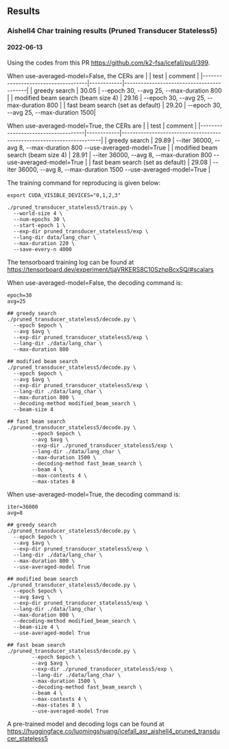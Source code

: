 ## Results

### Aishell4 Char training results (Pruned Transducer Stateless5)

#### 2022-06-13

Using the codes from this PR https://github.com/k2-fsa/icefall/pull/399.

When use-averaged-model=False, the CERs are
|                                    |    test    | comment                                  |
|------------------------------------|------------|------------------------------------------|
|          greedy search             | 30.05      | --epoch 30, --avg 25, --max-duration 800 |
| modified beam search (beam size 4) | 29.16      | --epoch 30, --avg 25, --max-duration 800 |
| fast beam search (set as default)  | 29.20      | --epoch 30, --avg 25, --max-duration 1500|

When use-averaged-model=True, the CERs are
|                                    |    test    | comment                                                              |
|------------------------------------|------------|----------------------------------------------------------------------|
|          greedy search             | 29.89      | --iter 36000, --avg 8, --max-duration 800  --use-averaged-model=True |
| modified beam search (beam size 4) | 28.91      | --iter 36000, --avg 8, --max-duration 800  --use-averaged-model=True |
| fast beam search (set as default)  | 29.08      | --iter 36000, --avg 8, --max-duration 1500 --use-averaged-model=True |

The training command for reproducing is given below:

```
export CUDA_VISIBLE_DEVICES="0,1,2,3"

./pruned_transducer_stateless5/train.py \
  --world-size 4 \
  --num-epochs 30 \
  --start-epoch 1 \
  --exp-dir pruned_transducer_stateless5/exp \
  --lang-dir data/lang_char \
  --max-duration 220 \
  --save-every-n 4000

```

The tensorboard training log can be found at
https://tensorboard.dev/experiment/tjaVRKERS8C10SzhpBcxSQ/#scalars

When use-averaged-model=False, the decoding command is:
```
epoch=30
avg=25

## greedy search
./pruned_transducer_stateless5/decode.py \
  --epoch $epoch \
  --avg $avg \
  --exp-dir pruned_transducer_stateless5/exp \
  --lang-dir ./data/lang_char \
  --max-duration 800

## modified beam search
./pruned_transducer_stateless5/decode.py \
  --epoch $epoch \
  --avg $avg \
  --exp-dir pruned_transducer_stateless5/exp \
  --lang-dir ./data/lang_char \
  --max-duration 800 \
  --decoding-method modified_beam_search \
  --beam-size 4

## fast beam search
./pruned_transducer_stateless5/decode.py \
        --epoch $epoch \
        --avg $avg \
        --exp-dir ./pruned_transducer_stateless5/exp \
        --lang-dir ./data/lang_char \
        --max-duration 1500 \
        --decoding-method fast_beam_search \
        --beam 4 \
        --max-contexts 4 \
        --max-states 8
```

When use-averaged-model=True, the decoding command is:
```
iter=36000
avg=8

## greedy search
./pruned_transducer_stateless5/decode.py \
  --epoch $epoch \
  --avg $avg \
  --exp-dir pruned_transducer_stateless5/exp \
  --lang-dir ./data/lang_char \
  --max-duration 800 \
  --use-averaged-model True

## modified beam search
./pruned_transducer_stateless5/decode.py \
  --epoch $epoch \
  --avg $avg \
  --exp-dir pruned_transducer_stateless5/exp \
  --lang-dir ./data/lang_char \
  --max-duration 800 \
  --decoding-method modified_beam_search \
  --beam-size 4 \
  --use-averaged-model True

## fast beam search
./pruned_transducer_stateless5/decode.py \
        --epoch $epoch \
        --avg $avg \
        --exp-dir ./pruned_transducer_stateless5/exp \
        --lang-dir ./data/lang_char \
        --max-duration 1500 \
        --decoding-method fast_beam_search \
        --beam 4 \
        --max-contexts 4 \
        --max-states 8 \
        --use-averaged-model True
```

A pre-trained model and decoding logs can be found at <https://huggingface.co/luomingshuang/icefall_asr_aishell4_pruned_transducer_stateless5>
